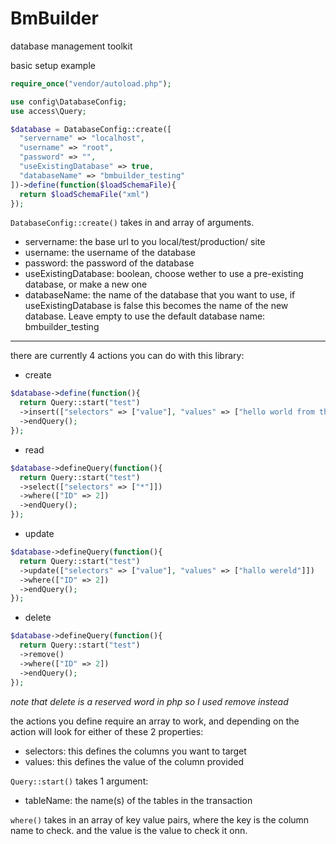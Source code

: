 # BmBuilder

database management toolkit

basic setup example

```PHP
require_once("vendor/autoload.php");

use config\DatabaseConfig;
use access\Query;

$database = DatabaseConfig::create([
  "servername" => "localhost",
  "username" => "root",
  "password" => "",
  "useExistingDatabase" => true,
  "databaseName" => "bmbuilder_testing"
])->define(function($loadSchemaFile){
  return $loadSchemaFile("xml")
});
```

`DatabaseConfig::create()` takes in and array of arguments.

- servername: the base url to you local/test/production/ site
- username: the username of the database
- password: the password of the database
- useExistingDatabase: boolean, choose wether to use a pre-existing database, or make a new one
- databaseName: the name of the database that you want to use, if useExistingDatabase is false
  this becomes the name of the new database. Leave empty to use the default database name: bmbuilder_testing

---

there are currently 4 actions you can do with this library:

- create

```PHP
$database->define(function(){
  return Query::start("test")
  ->insert(["selectors" => ["value"], "values" => ["hello world from the other side"]])
  ->endQuery();
});
```

- read

```PHP
$database->defineQuery(function(){
  return Query::start("test")
  ->select(["selectors" => ["*"]])
  ->where(["ID" => 2])
  ->endQuery();
});
```

- update

```PHP
$database->defineQuery(function(){
  return Query::start("test")
  ->update(["selectors" => ["value"], "values" => ["hallo wereld"]])
  ->where(["ID" => 2])
  ->endQuery();
});
```

- delete

```PHP
$database->defineQuery(function(){
  return Query::start("test")
  ->remove()
  ->where(["ID" => 2])
  ->endQuery();
});
```

_note that delete is a reserved word in php so I used remove instead_

the actions you define require an array to work, and depending on the action
will look for either of these 2 properties:

- selectors: this defines the columns you want to target
- values: this defines the value of the column provided

`Query::start()` takes 1 argument:

- tableName: the name(s) of the tables in the transaction

`where()` takes in an array of key value pairs, where the key
is the column name to check. and the value is the value to check
it onn.
